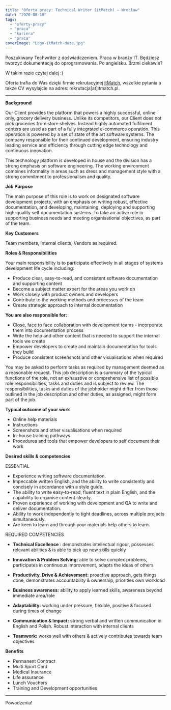 ```yaml
---
title: "Oferta pracy: Technical Writer (itMatch) – Wrocław"
date: "2020-08-10"
tags:
  - "oferty-pracy"
  - "praca"
  - "kariera"
  - "praca"
coverImage: "Logo-itMatch-duze.jpg"
---
```


Poszukiwany Techwriter z doświadczeniem. Praca w branży IT. Będziesz tworzyć
dokumentację do oprogramowania. Po angielsku. Brzmi ciekawie?

W takim razie czytaj dalej :)

Oferta trafia do Was dzięki firmie rekrutacyjnej [itMatch](https://itmatch.pl/),
wszelkie pytania a także CV wysyłajcie na adres: rekrutacja\[at\]itmatch.pl.

---

**Background**

Our Client provides the platform that powers a highly successful, online only,
grocery delivery business. Unlike its competitors, our Client does not pick
groceries from store shelves. Instead highly automated fulfilment centers are
used as part of a fully integrated e-commerce operation. This operation is
powered by a set of state of the art software systems. The company responsible
for their continued development, ensuring industry leading service and
efficiency through cutting edge technology and continuous innovation.

This technology platform is developed in house and the division has a strong
emphasis on software engineering. The working environment combines informality
in areas such as dress and management style with a strong commitment to
professionalism and quality.

**Job Purpose**

The main purpose of this role is to work on designated software development
projects, with an emphasis on writing robust, effective documentation, and
developing, maintaining, deploying and supporting high-quality self
documentation systems. To take an active role in supporting business needs and
meeting organisational objectives, as part of the team.

**Key Customers**

Team members, Internal clients, Vendors as required.

**Roles & Responsibilities**

Your main responsibility is to participate effectively in all stages of systems
development life cycle including:

- Produce clear, easy-to-read, and consistent software documentation and
  supporting content
- Become a subject matter expert for the areas you work on
- Work closely with product owners and developers
- Contribute to the working methods and processes of the team
- Create strategic approach to internal documentation

**You are also responsible for:**

- Close, face to face collaboration with development teams - incorporate them
  into documentation process
- Write the help and other content that is needed to support the internal tools
  we create
- Empower developers to create and maintain documentation for tools they build
- Produce consistent screenshots and other visualisations when required

You may be asked to perform tasks as required by management deemed as a
reasonable request. This job description is a summary of the typical functions
of the role, not an exhaustive or comprehensive list of possible role
responsibilities, tasks and duties and is subject to review. The
responsibilities, tasks and duties of the jobholder might differ from those
outlined in the job description and other duties, as assigned, might form part
of the job.

**Typical outcome of your work**

- Online help materials
- Instructions
- Screenshots and other visualisations when required
- In-house training pathways
- Procedures and tools that empower developers to self document their work

**Desired skills & competencies**

ESSENTIAL

- Experience writing software documentation.
- Impeccable written English, and the ability to write consistently and
  concisely in accordance with a style guide.
- The ability to write easy-to-read, fluent text in plain English, and the
  capability to organise content clearly.
- Proven experience of working with development and QA to write and deliver
  documentation.
- Ability to work independently to tight deadlines, across multiple projects
  simultaneously.
- Are keen to learn and through your materials help others to learn.

REQUIRED COMPETENCIES

- **Technical Excellence** : demonstrates intellectual rigour, possesses
  relevant abilities & is able to pick up new skills quickly
- **Innovation & Problem Solving:** able to solve complex problems, participates
  in continuous improvement, adapts the ideas of others

- **Productivity, Drive & Achievement:** proactive approach, gets things done,
  demonstrates accountability & ownership, priorities own workload
- **Business awareness:** ability to apply learned skills, awareness beyond
  immediate area/role
- **Adaptability:** working under pressure, flexible, positive & focused during
  times of change
- **Communication & Impact:** strong verbal and written communication in English
  and Polish. Robust interaction with internal clients
- **Teamwork:** works well with others & actively contributes towards team
  objectives

**Benefits**

- Permanent Contract
- Multi Sport Card
- Medical Insurance
- Life assurance
- Lunch Vouchers
- Training and Development opportunities

---

Powodzenia!
